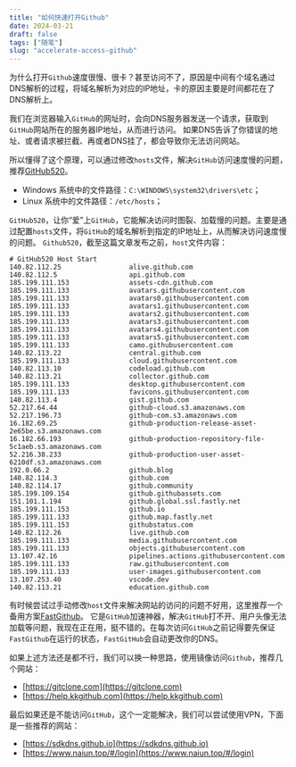 ```yaml
---
title: "如何快速打开Github"
date: 2024-03-21
draft: false
tags: ["随笔"]
slug: "accelerate-access-github"
---
```



为什么打开`Github`速度很慢、很卡？甚至访问不了，原因是中间有个域名通过DNS解析的过程，将域名解析为对应的IP地址，卡的原因主要是时间都花在了DNS解析上。

我们在浏览器输入`GitHub`的网址时，会向DNS服务器发送一个请求，获取到`GitHub`网站所在的服务器IP地址，从而进行访问。
如果DNS告诉了你错误的地址、或者请求被拦截、再或者DNS挂了，都会导致你无法访问网站。

所以懂得了这个原理，可以通过修改`hosts`文件，解决`GitHub`访问速度慢的问题，推荐[GitHub520](https://github.com/521xueweihan/GitHub520)。
- Windows 系统中的文件路径：`C:\WINDOWS\system32\drivers\etc`；
- Linux 系统中的文件路径：`/etc/hosts`；

`GitHub520`，让你“爱”上`GitHub`，它能解决访问时图裂、加载慢的问题。主要是通过配置`hosts`文件，将`GitHub`的域名解析到指定的IP地址上，从而解决访问速度慢的问题。
`Github520`，截至这篇文章发布之前，`host`文件内容：
```text
# GitHub520 Host Start
140.82.112.25                 alive.github.com
140.82.112.5                  api.github.com
185.199.111.153               assets-cdn.github.com
185.199.111.133               avatars.githubusercontent.com
185.199.111.133               avatars0.githubusercontent.com
185.199.111.133               avatars1.githubusercontent.com
185.199.111.133               avatars2.githubusercontent.com
185.199.111.133               avatars3.githubusercontent.com
185.199.111.133               avatars4.githubusercontent.com
185.199.111.133               avatars5.githubusercontent.com
185.199.111.133               camo.githubusercontent.com
140.82.113.22                 central.github.com
185.199.111.133               cloud.githubusercontent.com
140.82.113.10                 codeload.github.com
140.82.113.21                 collector.github.com
185.199.111.133               desktop.githubusercontent.com
185.199.111.133               favicons.githubusercontent.com
140.82.113.4                  gist.github.com
52.217.64.44                  github-cloud.s3.amazonaws.com
52.217.196.73                 github-com.s3.amazonaws.com
16.182.69.25                  github-production-release-asset-2e65be.s3.amazonaws.com
16.182.66.193                 github-production-repository-file-5c1aeb.s3.amazonaws.com
52.216.38.233                 github-production-user-asset-6210df.s3.amazonaws.com
192.0.66.2                    github.blog
140.82.114.3                  github.com
140.82.114.17                 github.community
185.199.109.154               github.githubassets.com
151.101.1.194                 github.global.ssl.fastly.net
185.199.111.153               github.io
185.199.111.133               github.map.fastly.net
185.199.111.153               githubstatus.com
140.82.112.26                 live.github.com
185.199.111.133               media.githubusercontent.com
185.199.111.133               objects.githubusercontent.com
13.107.42.16                  pipelines.actions.githubusercontent.com
185.199.111.133               raw.githubusercontent.com
185.199.111.133               user-images.githubusercontent.com
13.107.253.40                 vscode.dev
140.82.113.21                 education.github.com
```
有时候尝试过手动修改`host`文件来解决网站的访问的问题不好用，这里推荐一个备用方案[FastGithub](https://github.com/WangGithubUser/FastGitHub)。
它是`GitHub`加速神器，解决`GitHub`打不开、用户头像无法加载等问题，我现在正在用，挺不错的。在每次访问`GitHub`之前记得要先保证`FastGithub`在运行的状态，`FastGitHub`会自动更改你的DNS。

如果上述方法还是都不行，我们可以换一种思路，使用镜像访问`Github`，推荐几个网站：
- [https://gitclone.com](https://gitclone.com)
- [https://help.kkgithub.com](https://help.kkgithub.com)

最后如果还是不能访问`GitHub`，这个一定能解决，我们可以尝试使用VPN，下面是一些推荐的网站：
- [https://sdkdns.github.io](https://sdkdns.github.io)
- [https://www.naiun.top/#/login](https://www.naiun.top/#/login)

